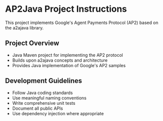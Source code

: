 # AP2Java Project Instructions

This project implements Google's Agent Payments Protocol (AP2) based on the a2ajava library.

## Project Overview
- Java Maven project for implementing the AP2 protocol
- Builds upon a2ajava concepts and architecture
- Provides Java implementation of Google's AP2 samples

## Development Guidelines
- Follow Java coding standards
- Use meaningful naming conventions
- Write comprehensive unit tests
- Document all public APIs
- Use dependency injection where appropriate